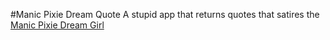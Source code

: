 #Manic Pixie Dream Quote
A stupid app that returns quotes that satires the [Manic Pixie Dream Girl](http://tvtropes.org/pmwiki/pmwiki.php/Main/ManicPixieDreamGirl)